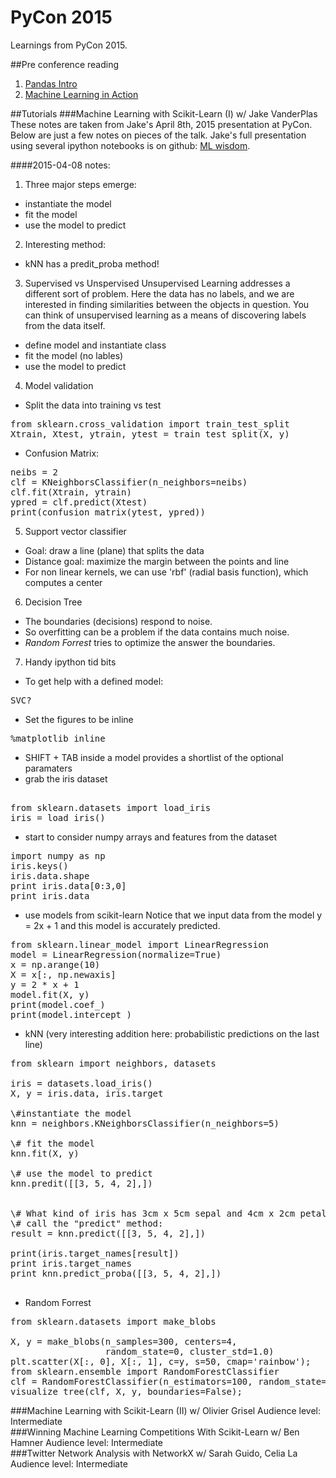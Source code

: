 # PyCon 2015
Learnings from PyCon 2015.

##Pre conference reading

1.  [Pandas Intro](http://pandas.pydata.org/pandas-docs/version/0.15.2/10min.html)
2.  [Machine Learning in Action](http://www.manning.com/pharrington/)

##Tutorials
###Machine Learning with Scikit-Learn (I) w/ Jake VanderPlas
These notes are taken from Jake's April 8th, 2015 presentation at PyCon.
Below are just a few notes on pieces of the talk. Jake's full presentation using several ipython notebooks is on github: [ML wisdom](https://github.com/jakevdp/sklearn_pycon2015).

####2015-04-08 notes:  
1. Three major steps emerge:  
  *  instantiate the model
  *  fit the model
  *  use the model to predict    

2. Interesting method:  
  *  kNN has a predit_proba method!

3. Supervised vs Unspervised
Unsupervised Learning addresses a different sort of problem. Here the data has no labels, and we are interested in finding similarities between the objects in question. You can think of unsupervised learning as a means of discovering labels from the data itself.
  - define model and instantiate class
  - fit the model (no lables)
  - use the model to predict

4. Model validation
  - Split the data into training vs test
<pre>
from sklearn.cross_validation import train_test_split
Xtrain, Xtest, ytrain, ytest = train_test_split(X, y)
</pre>
  - Confusion Matrix:
<pre>
neibs = 2
clf = KNeighborsClassifier(n_neighbors=neibs)
clf.fit(Xtrain, ytrain)
ypred = clf.predict(Xtest)
print(confusion_matrix(ytest, ypred))
</pre>

5. Support vector classifier
  - Goal: draw a line (plane) that splits the data
  - Distance goal: maximize the margin between the points and line 
  - For non linear kernels, we can use 'rbf' (radial basis function),
    which computes a center  

6. Decision Tree 
  - The boundaries (decisions) respond to noise.
  - So overfitting can be a problem if the data contains much noise.
  - *Random Forrest* tries to optimize the answer the boundaries.

7. Handy ipython tid bits  
  - To get help with a defined model:
<pre>
SVC?
</pre>
  - Set the figures to be inline  
<pre>
%matplotlib inline
</pre>
  - SHIFT + TAB inside a model provides a shortlist of the optional paramaters  
  - grab the iris dataset
<pre> 
from sklearn.datasets import load_iris 
iris = load_iris()
</pre>
- start to consider numpy arrays and features from the dataset  
<pre>
import numpy as np  
iris.keys()
iris.data.shape
print iris.data[0:3,0]  
print iris.data  
</pre>
- use models from scikit-learn
Notice that we input data from the model y = 2x + 1 and this model is
accurately predicted.
<pre>
from sklearn.linear_model import LinearRegression
model = LinearRegression(normalize=True)
x = np.arange(10)
X = x[:, np.newaxis]
y = 2 * x + 1
model.fit(X, y)
print(model.coef_)
print(model.intercept_)
</pre>

- kNN (very interesting addition here: probabilistic predictions on the
  last line)
<pre>
from sklearn import neighbors, datasets

iris = datasets.load_iris()
X, y = iris.data, iris.target

\#instantiate the model
knn = neighbors.KNeighborsClassifier(n_neighbors=5)

\# fit the model
knn.fit(X, y)

\# use the model to predict
knn.predit([[3, 5, 4, 2],])


\# What kind of iris has 3cm x 5cm sepal and 4cm x 2cm petal?
\# call the "predict" method:
result = knn.predict([[3, 5, 4, 2],])

print(iris.target_names[result])
print iris.target_names
print knn.predict_proba([[3, 5, 4, 2],])

</pre>

- Random Forrest
<pre>
from sklearn.datasets import make_blobs

X, y = make_blobs(n_samples=300, centers=4,
                  random_state=0, cluster_std=1.0)
plt.scatter(X[:, 0], X[:, 1], c=y, s=50, cmap='rainbow');
from sklearn.ensemble import RandomForestClassifier
clf = RandomForestClassifier(n_estimators=100, random_state=0)
visualize_tree(clf, X, y, boundaries=False);
</pre>

###Machine Learning with Scikit-Learn (II) w/ Olivier Grisel
Audience level: Intermediate  
###Winning Machine Learning Competitions With Scikit-Learn w/ Ben Hamner
Audience level: Intermediate  
###Twitter Network Analysis with NetworkX w/ Sarah Guido, Celia La
Audience level: Intermediate  



